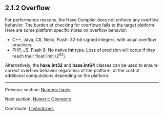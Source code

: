 ## 2.1.2 Overflow

For performance reasons, the Haxe Compiler does not enforce any overflow behavior.  The burden of checking for overflows falls to the target platform. Here are some platform specific notes on overflow behavior:

 * C++, Java, C#, Neko, Flash: 32-bit signed integers, with usual overflow practices.  
* PHP, JS, Flash 8: No native **Int** type.  Loss of precision will occur if they reach their float limit (2<sup>52</sup>).


Alternatively, the **haxe.Int32** and **haxe.Int64** classes can be used to ensure correct overflow behavior regardless of the platform, at the cost of additional computations depending on the platform.

---

Previous section: [Numeric types](types-numeric-types.md)

Next section: [Numeric Operators](types-numeric-operators.md)

Contribute: [fileAndLines](https://github.com/HaxeFoundation/HaxeManual/blob/master/02-types.tex#L59-59)
